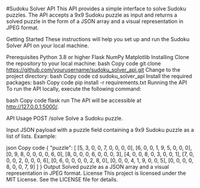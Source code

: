 #Sudoku Solver API
This API provides a simple interface to solve Sudoku puzzles. The API accepts a 9x9 Sudoku puzzle as input and returns a solved puzzle in the form of a JSON array and a visual representation in JPEG format.

Getting Started
These instructions will help you set up and run the Sudoku Solver API on your local machine.

Prerequisites
Python 3.8 or higher
Flask
NumPy
Matplotlib
Installing
Clone the repository to your local machine:
bash
Copy code
git clone https://github.com/yourusername/sudoku_solver_api.git
Change to the project directory:
bash
Copy code
cd sudoku_solver_api
Install the required packages:
bash
Copy code
pip install -r requirements.txt
Running the API
To run the API locally, execute the following command:

bash
Copy code
flask run
The API will be accessible at http://127.0.0.1:5000/.

API Usage
POST /solve
Solve a Sudoku puzzle.

Input
JSON payload with a puzzle field containing a 9x9 Sudoku puzzle as a list of lists.
Example:

json
Copy code
{
  "puzzle": [
    [5, 3, 0, 0, 7, 0, 0, 0, 0],
    [6, 0, 0, 1, 9, 5, 0, 0, 0],
    [0, 9, 8, 0, 0, 0, 0, 6, 0],
    [8, 0, 0, 0, 6, 0, 0, 0, 3],
    [4, 0, 0, 8, 0, 3, 0, 0, 1],
    [7, 0, 0, 0, 2, 0, 0, 0, 6],
    [0, 6, 0, 0, 0, 0, 2, 8, 0],
    [0, 0, 0, 4, 1, 9, 0, 0, 5],
    [0, 0, 0, 0, 8, 0, 0, 7, 9]
  ]
}
Output
Solved puzzle as a JSON array and a visual representation in JPEG format.
License
This project is licensed under the MIT License. See the LICENSE file for details.

